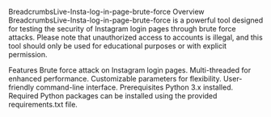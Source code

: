BreadcrumbsLive-Insta-log-in-page-brute-force
Overview
BreadcrumbsLive-Insta-log-in-page-brute-force is a powerful tool designed for testing the security of Instagram login pages through brute force attacks. Please note that unauthorized access to accounts is illegal, and this tool should only be used for educational purposes or with explicit permission.

Features
Brute force attack on Instagram login pages.
Multi-threaded for enhanced performance.
Customizable parameters for flexibility.
User-friendly command-line interface.
Prerequisites
Python 3.x installed.
Required Python packages can be installed using the provided requirements.txt file.
